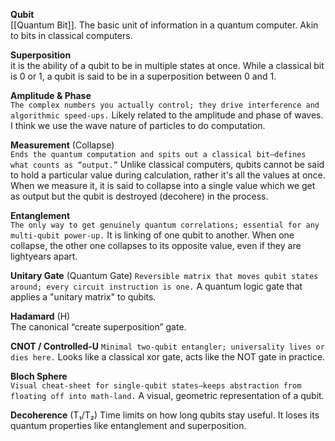 **Qubit**	
[[Quantum Bit]]. The basic unit of information in a quantum computer. Akin to bits in classical computers.

**Superposition**	
it is the ability of a qubit to be in multiple states at once. While a classical bit is 0 or 1, a qubit is said to be in a superposition between 0 and 1.

**Amplitude & Phase**	
`The complex numbers you actually control; they drive interference and algorithmic speed-ups.` 
Likely related to the amplitude and phase of waves. I think we use the wave nature of particles to do computation.

**Measurement** (Collapse)	
`Ends the quantum computation and spits out a classical bit—defines what counts as “output.”`
Unlike classical computers, qubits cannot be said to hold a particular value during calculation, rather it's all the values at once. When we measure it, it is said to collapse into a single value which we get as output but the qubit is destroyed (decohere) in the process.

**Entanglement**	
`The only way to get genuinely quantum correlations; essential for any multi-qubit power-up.`
It is linking of one qubit to another. When one collapse, the other one collapses to its opposite value, even if they are lightyears apart.

**Unitary Gate**	(Quantum Gate)
`Reversible matrix that moves qubit states around; every circuit instruction is one.`
A quantum logic gate that applies a "unitary matrix" to qubits. 

**Hadamard** (H)	
The canonical “create superposition” gate. 

**CNOT / Controlled-U**	
`Minimal two-qubit entangler; universality lives or dies here.`
Looks like a classical xor gate, acts like the NOT gate in practice. 

**Bloch Sphere**	
`Visual cheat-sheet for single-qubit states—keeps abstraction from floating off into math-land.`
A visual, geometric representation of a qubit.

**Decoherence** (T₁/T₂)	
Time limits on how long qubits stay useful. It loses its quantum properties like entanglement and superposition.